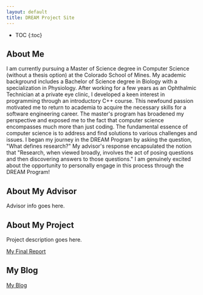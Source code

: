 ```yaml
---
layout: default
title: DREAM Project Site
---
```


* TOC
{:toc}

## About Me
I am currently pursuing a Master of Science degree in Computer Science (without a thesis option) at the Colorado School of Mines. My academic background includes a Bachelor of Science degree in Biology with a specialization in Physiology. After working for a few years as an Ophthalmic Technician at a private eye clinic, I developed a keen interest in programming through an introductory C++ course. This newfound passion motivated me to return to academia to acquire the necessary skills for a software engineering career. The master's program has broadened my perspective and exposed me to the fact that computer science encompasses much more than just coding. The fundamental essence of computer science is to address and find solutions to various challenges and issues. I began my journey in the DREAM Program by asking the question, "What defines research?" My advisor's response encapsulated the notion that "Research, when viewed broadly, involves the act of posing questions and then discovering answers to those questions." I am genuinely excited about the opportunity to personally engage in this process through the DREAM Program!

## About My Advisor

Advisor info goes here.

## About My Project

Project description goes here.

[My Final Report](files/finalreport.pdf)

## My Blog

[My Blog](blog.html)
